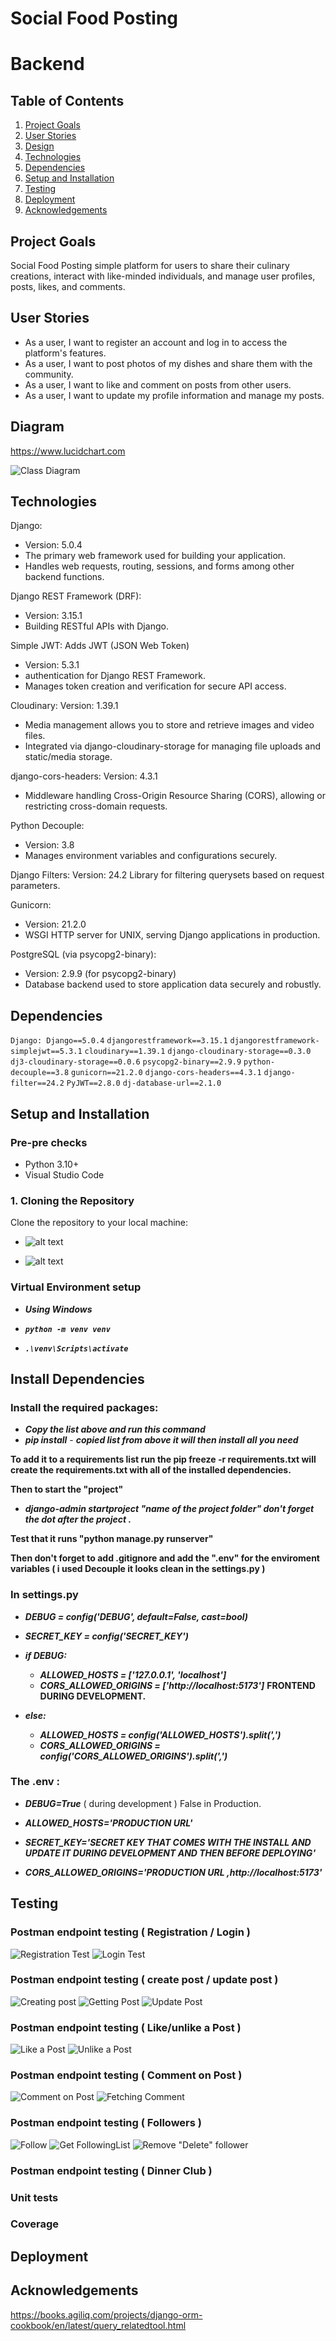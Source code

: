 # Social Food Posting

# Backend

## Table of Contents

1. [Project Goals](#project-goals)
2. [User Stories](#user-stories)
3. [Design](#design)
4. [Technologies](#technologies)
5. [Dependencies](#dependencies)
6. [Setup and Installation](#setup-and-installation)
7. [Testing](#testing)
8. [Deployment](#deployment)
9. [Acknowledgements](#Acknowledgements)

## Project Goals

Social Food Posting simple platform for users to share their culinary creations, interact with like-minded individuals, and manage user profiles, posts, likes, and comments. 

## User Stories

- As a user, I want to register an account and log in to access the platform's features.
- As a user, I want to post photos of my dishes and share them with the community.
- As a user, I want to like and comment on posts from other users.
- As a user, I want to update my profile information and manage my posts.

## Diagram

https://www.lucidchart.com

![Class Diagram](<testingmd/images/Screenshot 2024-05-01 130937.png>)


## Technologies

Django: 
- Version: 5.0.4
- The primary web framework used for building your application.
- Handles web requests, routing, sessions, and forms among other backend functions.


Django REST Framework (DRF):
- Version: 3.15.1
- Building RESTful APIs with Django.


Simple JWT: Adds JWT (JSON Web Token) 
- Version: 5.3.1
- authentication for Django REST Framework.
- Manages token creation and verification for secure API access.


Cloudinary: 
Version: 1.39.1
- Media management allows you to store and retrieve images and video files.
- Integrated via django-cloudinary-storage for managing file uploads and static/media storage.


django-cors-headers: 
Version: 4.3.1
- Middleware handling Cross-Origin Resource Sharing (CORS), allowing or restricting cross-domain requests.


Python Decouple: 
- Version: 3.8
- Manages environment variables and configurations securely.


Django Filters: 
Version: 24.2
Library for filtering querysets based on request parameters.

Gunicorn: 
- Version: 21.2.0
- WSGI HTTP server for UNIX, serving Django applications in production.


PostgreSQL (via psycopg2-binary): 
- Version: 2.9.9 (for psycopg2-binary)
- Database backend used to store application data securely and robustly.


## Dependencies

`Django: Django==5.0.4`
`djangorestframework==3.15.1`
`djangorestframework-simplejwt==5.3.1`
`cloudinary==1.39.1`
`django-cloudinary-storage==0.3.0`
`dj3-cloudinary-storage==0.0.6`
`psycopg2-binary==2.9.9`
`python-decouple==3.8`
`gunicorn==21.2.0`
`django-cors-headers==4.3.1`
`django-filter==24.2`
`PyJWT==2.8.0`
`dj-database-url==2.1.0 `


## Setup and Installation

### Pre-pre checks 
- Python 3.10+
- Visual Studio Code

### 1. Cloning the Repository
Clone the repository to your local machine:
- ![alt text](<testingmd/images/Screenshot 2024-05-01 134745.png>)

- ![alt text](<testingmd/images/Screenshot 2024-05-01 134752.png>)

### Virtual Environment setup 
- ***Using Windows***

- ***`python -m venv venv`***
- ***`.\venv\Scripts\activate`***

## Install Dependencies

### Install the required packages:

- ***Copy the list above and run this command***
- ***pip install*** - ***copied list from above it will then install all you need*** 

**To add it to a requirements list run the pip freeze -r requirements.txt will create the requirements.txt with all of the installed dependencies.** 

**Then to start the "project"**

- ***django-admin startproject "name of the project folder" don't forget the dot after the project .***

**Test that it runs "python manage.py runserver"**

**Then don't forget to add .gitignore and add the ".env" for the enviroment variables ( i used Decouple it looks clean in the settings.py )**


### In settings.py 

- ***DEBUG = config('DEBUG', default=False, cast=bool)***

- ***SECRET_KEY = config('SECRET_KEY')***

- ***if DEBUG:***
  -  ***ALLOWED_HOSTS = ['127.0.0.1', 'localhost']***
  -  ***CORS_ALLOWED_ORIGINS = ['http://localhost:5173']*** **FRONTEND DURING DEVELOPMENT.**
- ***else:***
  - ***ALLOWED_HOSTS = config('ALLOWED_HOSTS').split(',')***
  -  ***CORS_ALLOWED_ORIGINS = config('CORS_ALLOWED_ORIGINS').split(',')***


### The .env : 

- ***DEBUG=True*** ( during development ) False in Production.

- ***ALLOWED_HOSTS='PRODUCTION URL'***

- ***SECRET_KEY='SECRET KEY THAT COMES WITH THE INSTALL AND UPDATE IT DURING DEVELOPMENT AND THEN BEFORE DEPLOYING'*** 

- ***CORS_ALLOWED_ORIGINS='PRODUCTION URL ,http://localhost:5173'***


## Testing

### Postman endpoint testing ( Registration / Login  )

![Registration Test](<testingmd/images/Screenshot 2024-05-01 113635.png>)
![Login Test](<testingmd/images/Screenshot 2024-05-01 113722.png>)

### Postman endpoint testing ( create post / update post  )
![Creating post](<testingmd/images/Screenshot 2024-05-14 200629.png>)
![Getting Post](<testingmd/images/Screenshot 2024-05-14 200629.png>)
![Update Post](<testingmd/images/Screenshot 2024-05-14 201428.png>)


### Postman endpoint testing ( Like/unlike a Post  )

![Like a Post](<testingmd/images/Screenshot 2024-05-14 215509.png>)
![Unlike a Post](<testingmd/images/Screenshot 2024-05-14 215536.png>)

### Postman endpoint testing ( Comment on Post  )

![Comment on Post](<testingmd/images/Screenshot 2024-05-14 201656.png>)
![Fetching Comment](<testingmd/images/Screenshot 2024-05-14 202855.png>)


### Postman endpoint testing ( Followers )

![Follow](<testingmd/images/followers/Screenshot 2024-05-21 110331.png>)
![Get FollowingList](<testingmd/images/followers/Screenshot 2024-05-21 110838.png>)
![Remove "Delete" follower](<testingmd/images/followers/Screenshot 2024-05-21 110905.png>)


### Postman endpoint testing ( Dinner Club )




### Unit tests 

### Coverage

## Deployment



## Acknowledgements

https://books.agiliq.com/projects/django-orm-cookbook/en/latest/query_relatedtool.html
